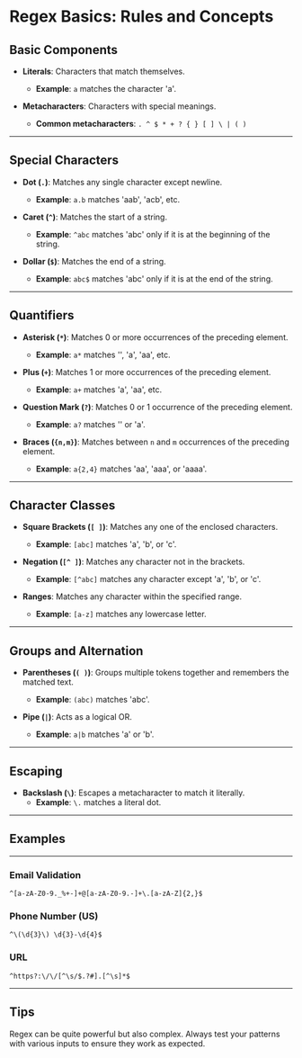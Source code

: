 # Regex Basics: Rules and Concepts

## Basic Components

- **Literals**: Characters that match themselves.
  - **Example**: `a` matches the character 'a'.

- **Metacharacters**: Characters with special meanings.
  - **Common metacharacters**: `. ^ $ * + ? { } [ ] \ | ( )`

---

## Special Characters

- **Dot (`.`)**: Matches any single character except newline.
  - **Example**: `a.b` matches 'aab', 'acb', etc.

- **Caret (`^`)**: Matches the start of a string.
  - **Example**: `^abc` matches 'abc' only if it is at the beginning of the string.

- **Dollar (`$`)**: Matches the end of a string.
  - **Example**: `abc$` matches 'abc' only if it is at the end of the string.

---

## Quantifiers

- **Asterisk (`*`)**: Matches 0 or more occurrences of the preceding element.
  - **Example**: `a*` matches '', 'a', 'aa', etc.

- **Plus (`+`)**: Matches 1 or more occurrences of the preceding element.
  - **Example**: `a+` matches 'a', 'aa', etc.

- **Question Mark (`?`)**: Matches 0 or 1 occurrence of the preceding element.
  - **Example**: `a?` matches '' or 'a'.

- **Braces (`{n,m}`)**: Matches between `n` and `m` occurrences of the preceding element.
  - **Example**: `a{2,4}` matches 'aa', 'aaa', or 'aaaa'.

---

## Character Classes

- **Square Brackets (`[ ]`)**: Matches any one of the enclosed characters.
  - **Example**: `[abc]` matches 'a', 'b', or 'c'.

- **Negation (`[^ ]`)**: Matches any character not in the brackets.
  - **Example**: `[^abc]` matches any character except 'a', 'b', or 'c'.

- **Ranges**: Matches any character within the specified range.
  - **Example**: `[a-z]` matches any lowercase letter.

---

## Groups and Alternation

- **Parentheses (`( )`)**: Groups multiple tokens together and remembers the matched text.
  - **Example**: `(abc)` matches 'abc'.

- **Pipe (`|`)**: Acts as a logical OR.
  - **Example**: `a|b` matches 'a' or 'b'.

---

## Escaping

- **Backslash (`\`)**: Escapes a metacharacter to match it literally.
  - **Example**: `\.` matches a literal dot.

---

## Examples

---

### Email Validation
```
^[a-zA-Z0-9._%+-]+@[a-zA-Z0-9.-]+\.[a-zA-Z]{2,}$
```



### Phone Number (US)

```
^\(\d{3}\) \d{3}-\d{4}$
```

### URL
```
^https?:\/\/[^\s/$.?#].[^\s]*$
```

---

## Tips
Regex can be quite powerful but also complex. Always test your patterns with various inputs to ensure they work as expected.
```
